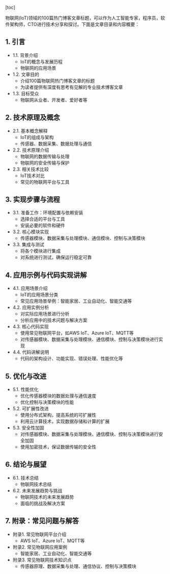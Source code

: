 
[toc]                    
                
                
物联网(IoT)领域的100篇热门博客文章标题，可以作为人工智能专家，程序员，软件架构师，CTO进行技术分享和探讨。下面是文章目录和内容概要：

## 1. 引言

- 1.1. 背景介绍
    - IoT的概念与发展历程
    - 物联网的应用场景
- 1.2. 文章目的
    - 介绍100篇物联网热门博客文章的标题
    - 为读者提供有深度有思考有见解的专业技术博客文章
- 1.3. 目标受众
    - 物联网从业者、开发者、爱好者等

## 2. 技术原理及概念

- 2.1. 基本概念解释
    - IoT的组成与架构
    - 传感器、数据采集、数据处理与通信
- 2.2. 技术原理介绍
    - 物联网的数据传输与处理
    - 物联网的安全传输与保护
- 2.3. 相关技术比较
    - IoT技术对比
    - 常见的物联网平台与工具

## 3. 实现步骤与流程

- 3.1. 准备工作：环境配置与依赖安装
    - 选择合适的平台与工具
    - 安装必要的软件和硬件
- 3.2. 核心模块实现
    - 传感器模块、数据采集与处理模块、通信模块、控制与决策模块
- 3.3. 集成与测试
    - 将各个模块进行集成
    - 对系统进行测试，确保运行稳定可靠

## 4. 应用示例与代码实现讲解

- 4.1. 应用场景介绍
    - IoT的应用场景分类
    - 常见应用场景举例：智能家居、工业自动化、智能交通等
- 4.2. 应用实例分析
    - 对实际应用场景进行分析
    - 分析应用中的技术问题与解决方案
- 4.3. 核心代码实现
    - 使用常见物联网平台，如AWS IoT、Azure IoT、MQTT等
    - 对传感器模块、数据采集与处理模块、通信模块、控制与决策模块进行实现
- 4.4. 代码讲解说明
    - 代码的架构设计、功能实现、错误处理、性能优化等

## 5. 优化与改进

- 5.1. 性能优化
    - 优化传感器模块的数据处理与通信速度
    - 优化控制与决策模块的性能
- 5.2. 可扩展性改进
    - 使用分布式架构，提高系统的可扩展性
    - 利用云计算技术，实现数据存储和计算的扩展
- 5.3. 安全性加固
    - 对传感器模块、数据采集与处理模块、通信模块、控制与决策模块进行安全加固
    - 使用加密技术，保证数据传输的安全性

## 6. 结论与展望

- 6.1. 技术总结
    - 物联网技术总结
- 6.2. 未来发展趋势与挑战
    - 物联网技术的未来发展趋势
    - 面临的挑战及解决方案

## 7. 附录：常见问题与解答

- 附录1. 常见物联网平台介绍
    - AWS IoT、Azure IoT、MQTT等
- 附录2. 常见物联网应用案例
    - 智能家居、工业自动化、智能交通等
- 附录3. 常见物联网技术知识点
    - 传感器原理、数据采集与处理、通信协议、控制与决策模块

